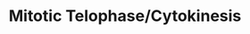 ---
annotations:
- type: Pathway Ontology
  value: regulatory pathway
- type: Pathway Ontology
  value: '"cell cycle pathway'
authors:
- ReactomeTeam
- Anwesha
- Ryanmiller
description: In this final phase of mitosis, new membranes are formed around two sets
  of chromatids and two daughter cells are formed. The chromosomes and the spindle
  fibers disperse, and the fiber ring around the center of the cell, composed of actin,
  contracts, pinching the cell into two daughter cells.  View original pathway at
  [http://www.reactome.org/PathwayBrowser/#DIAGRAM=68884 Reactome].
last-edited: 2021-01-25
organisms:
- Homo sapiens
redirect_from:
- /index.php/Pathway:WP2765
- /instance/WP2765
schema-jsonld:
- '@context': https://schema.org/
  '@id': https://wikipathways.github.io/pathways/WP2765.html
  '@type': Dataset
  creator:
    '@type': Organization
    name: WikiPathways
  description: In this final phase of mitosis, new membranes are formed around two
    sets of chromatids and two daughter cells are formed. The chromosomes and the
    spindle fibers disperse, and the fiber ring around the center of the cell, composed
    of actin, contracts, pinching the cell into two daughter cells.  View original
    pathway at [http://www.reactome.org/PathwayBrowser/#DIAGRAM=68884 Reactome].
  keywords:
  - 'WAPAL '
  - 'Sister Centromere '
  - p-S528-KIF20A
  - 'STAG1 '
  - p-T210-PLK1
  - KIF20A
  - 'SMC1A '
  - Cohesin Complex
  - ATP
  - 'SMC3 '
  - NIPBL:MAU2
  - 'STAG2 '
  - WAPAL
  - Cohesin:PDS5:WAPAL
  - 'NIPBL '
  - 'Sister Chromosomal Arm '
  - ADP
  - Chromatin
  - KIF23
  - Cohesin:PDS5:WAPAL:NIPBL:MAU2:Chromatin
  - 'MAU2 '
  - S Phase
  - 'PDS5A '
  - p-S904,S905-KIF23
  - PDS5
  - 'RAD21 '
  - 'PDS5B '
  license: CC0
  name: Mitotic Telophase/Cytokinesis
seo: CreativeWork
title: Mitotic Telophase/Cytokinesis
wpid: WP2765
---